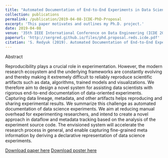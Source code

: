 ```yaml
---
title: "Automated Documentation of End-to-End Experiments in Data Science"
collection: publications
permalink: /publication/2019-04-08-ICDE-PhD-Proposal
excerpt: 'This paper motivates and outlines my Ph.D. project.'
date: 2019-04-08
venue: '35th IEEE International Conference on Data Engineering (ICDE 2019)'
paperurl: 'http://sergred.github.io/files/phd.proposal.reds.icde.pdf'
citation: 'S. Redyuk (2019). Automated Documentation of End-to-End Experiments in Data Science. In Ph.D. Symposium track, IEEE 35th International Conference on Data Engineering (ICDE’19), Macau, China'
---
```

Abstract

Reproducibility plays a crucial role in experimentation. However, the modern research ecosystem and the underlying frameworks are constantly evolving and thereby making it extremely difficult to reliably reproduce scientific
artifacts such as data, algorithms, trained models and visualizations. We therefore aim to design a novel system for assisting data scientists with rigorous end-to-end documentation of data-oriented experiments.
Capturing data lineage, metadata, and other artifacts helps reproducing and sharing experimental results. We summarize this challenge as automated documentation of data science experiments. We aim at reducing manual
overhead for experimenting researchers, and intend to create a novel approach in dataflow and metadata tracking based on the analysis of the experiment source code. The envisioned system will accelerate the research
process in general, and enable capturing fine-grained meta information by deriving a declarative representation of data science experiments. 

[Download paper here](http://sergred.github.io/files/phd.proposal.reds.icde.pdf)
[Download poster here](http://sergred.github.io/files/poster.reds.icde.pdf)
